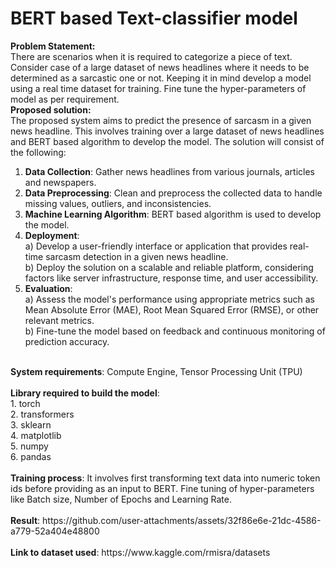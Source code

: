 # BERT based Text-classifier model 
<b>Problem Statement:</b>
<br>
There are scenarios when it is required to categorize a piece of text. Consider case 
of a large dataset of news headlines where it needs to be determined as a 
sarcastic one or not. Keeping it in mind develop a model using a real time dataset 
for training. Fine tune the hyper-parameters of model as per requirement.
<br>
<b>Proposed solution:</b>
<br>
The proposed system aims to predict the presence of sarcasm in a given news headline. This involves training over a large dataset of news headlines and BERT based algorithm to develop the model. The solution will consist of the following:
<br>
1. <b>Data Collection</b>: Gather news headlines from various journals, articles and newspapers.<br>
2. <b>Data Preprocessing</b>: Clean and preprocess the collected data to handle missing values, outliers, and inconsistencies.<br>
3. <b>Machine Learning Algorithm</b>: BERT based algorithm is used to develop the model.<br>
4. <b>Deployment</b>:
<br>a) Develop a user-friendly interface or application that provides real-time sarcasm detection in a given news headline.
<br>b) Deploy the solution on a scalable and reliable platform, considering factors like server infrastructure, response time, and user accessibility.<br>
5. <b>Evaluation</b>:
<br>a) Assess the model's performance using appropriate metrics such as Mean Absolute Error (MAE), Root Mean Squared Error (RMSE), or other relevant metrics.
<br>b) Fine-tune the model based on feedback and continuous monitoring of prediction accuracy.
<br>
<b>System requirements</b>: Compute Engine, Tensor Processing Unit (TPU)
<br>
<br>
<b>Library required to build the model</b>:
<br>
1. torch<br> 
2. transformers<br> 
3. sklearn<br> 
4. matplotlib<br> 
5. numpy<br>
6. pandas 
<br>
<br>
<b>Training process</b>: It involves first transforming text data into numeric token ids before providing as an input to BERT. Fine tuning of hyper-parameters like Batch size, Number of Epochs and Learning Rate.
<br>
<br>
<b>Result</b>: https://github.com/user-attachments/assets/32f86e6e-21dc-4586-a779-52a404e48800
<br>
<br>
<b>Link to dataset used</b>: https://www.kaggle.com/rmisra/datasets
